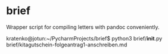 # brief
Wrapper script for compiling letters with pandoc conveniently.

kratenko@jotun:~/PycharmProjects/brief$ python3 brief/__init__.py brief/kitagutschein-folgeantrag1-anschreiben.md 

